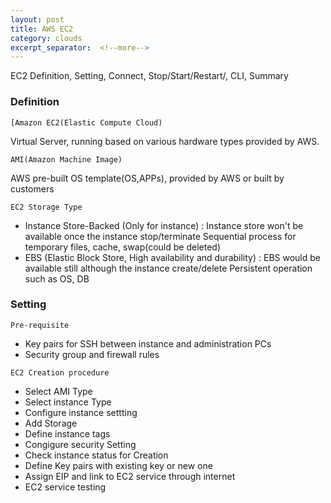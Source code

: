 ```yaml
---
layout: post
title: AWS EC2
category: clouds
excerpt_separator:  <!--more-->
---
```


EC2 Definition, Setting, Connect, Stop/Start/Restart/, CLI, Summary

### Definition

`[Amazon EC2(Elastic Compute Cloud)`

Virtual Server, running based on various hardware types provided by AWS.

`AMI(Amazon Machine Image)`

AWS pre-built OS template(OS,APPs), provided by AWS or built by customers

`EC2 Storage Type`

  * Instance Store-Backed (Only for instance)
  : Instance store won't be available once the instance stop/terminate
    Sequential process for temporary files, cache, swap(could be deleted)
  * EBS (Elastic Block Store, High availability and durability)
  : EBS would be available still although the instance create/delete
    Persistent operation such as OS, DB

### Setting

`Pre-requisite`

  * Key pairs for SSH between instance and administration PCs
  * Security group and firewall rules

`EC2 Creation procedure`

  * Select AMI Type
  * Select instance Type
  * Configure instance settting
  * Add Storage
  * Define instance tags
  * Congigure security Setting
  * Check instance status for Creation
  * Define Key pairs with existing key or new one
  * Assign EIP and link to EC2 service through internet
  * EC2 service testing
